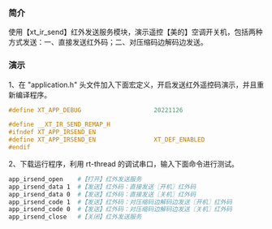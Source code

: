﻿<!-- +++
author = "XT"
comments = false
date  = "2022-11-26"
draft = false
share = false
image = ""
menu  = ""
slug  = ""
title = "发送红外遥控码演示"
+++ -->

### 简介

使用【xt_ir_send】红外发送服务模块，演示遥控【美的】空调开关机，包括两种方式发送：一、直接发送红外码；二、对压缩码边解码边发送。

### 演示

1、在 "application.h" 头文件加入下面宏定义，开启发送红外遥控码演示，并且重新编译程序。

```c
#define XT_APP_DEBUG                    20221126                        /* 开启[发送红外遥控码演示]     */

#define __XT_IR_SEND_REMAP_H
#ifndef XT_APP_IRSEND_EN
#define XT_APP_IRSEND_EN                XT_DEF_ENABLED                  /* 红外遥控发送服务模块         */
#endif
```

2、下载运行程序，利用 rt-thread 的调试串口，输入下面命令进行测试。

```bash
app_irsend_open    #【打开】红外发送服务
app_irsend_data 1  #【发送】红外码：直接发送〖开机〗红外码
app_irsend_data 0  #【发送】红外码：直接发送〖关机〗红外码
app_irsend_code 1  #【发送】红外码：对压缩码边解码边发送〖开机〗红外码
app_irsend_code 0  #【发送】红外码：对压缩码边解码边发送〖关机〗红外码
app_irsend_close   #【关闭】红外发送服务
```
